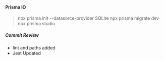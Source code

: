 

#### Prisma IO
> npx prisma init --datasorce-provider SQLite
> npx prisma migrate dev
> npx prisma studio

##### Commit Review
* lint and paths added
* Jest Updated